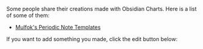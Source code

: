Some people share their creations made with Obsidian Charts. Here is a list of some of them:

- [Mulfok's Periodic Note Templates](https://github.com/mulfok/periodic-note-templates)

If you want to add something you made, click the edit button below:
